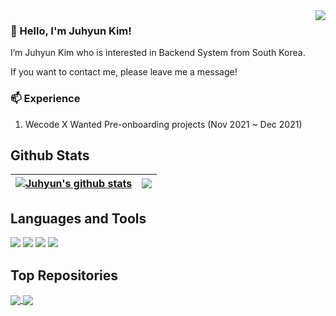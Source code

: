 <div align="right">
<img src="https://komarev.com/ghpvc/?username=kjhabc2002&&style=flat-square" align="right" />
</div> 

### 👋 Hello, I'm Juhyun Kim!

I’m Juhyun Kim who is interested in Backend System from South Korea.  

If you want to contact me, please leave me a message!

### 📫 Experience
 1. Wecode X Wanted Pre-onboarding projects (Nov 2021 ~ Dec 2021)
 


## Github Stats

 | [![Juhyun's github stats](https://github-readme-stats.vercel.app/api?username=kjhabc2002)](https://github.com/kjhabc2002/github-readme-stats) | <a href="https://github.com/kjhabc2002/github-readme-stats"><img align="center" src="https://github-readme-stats.vercel.app/api/top-langs/?username=kjhabc2002&layout=compact&theme=buefy&hide_border=true" /></a> |
| ------------- | ------------- |

## Languages and Tools
<a href="https://www.python.org/"><img src="https://img.shields.io/badge/Python-3776AB?style=for-the-badge&amp;logo=Python&amp;logoColor=white"></a>
<a href="https://www.mysql.com/"><img src="https://img.shields.io/badge/Mysql-4479A1?style=for-the-badge&amp;logo=Mysql&amp;logoColor=white"></a>
<a href="https://https://www.djangoproject.com/"><img src="https://img.shields.io/badge/Django-092E20?style=for-the-badge&amp;logo=Django&amp;logoColor=white"></a>
<a href="https://github.com/juhyun"><img src="https://img.shields.io/badge/github-%2324292e.svg?style=for-the-badge&amp;logo=Github&amp;logoColor=white"></a>

## Top Repositories

<a href="https://github.com/kjhabc2002/github-readme-stats">
  <img align="center" src="https://github-readme-stats.vercel.app/api/pin/?username=kjhabc2002&repo=github-readme-stats&theme=buefy" />
</a>
<a href="https://github.com/kjhabc2002/kjhabc2002">
  <img align="center" src="https://github-readme-stats.vercel.app/api/pin/?username=kjhabc2002&repo=kjhabc2002&theme=buefy" />
</a>
